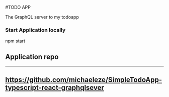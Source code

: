 #TODO APP

The GraphQL server to my todoapp

### Start Application locally


npm start


## Application repo

----
https://github.com/michaeleze/SimpleTodoApp-typescript-react-graphqlsever
----
